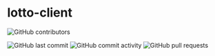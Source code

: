 # lotto-client

![GitHub contributors](https://img.shields.io/github/contributors/magikabdul/lotto-client?style=plastic)

![GitHub last commit](https://img.shields.io/github/last-commit/magikabdul/lotto-client?style=plastic)
![GitHub commit activity](https://img.shields.io/github/commit-activity/m/magikabdul/lotto-client?style=plastic)
![GitHub pull requests](https://img.shields.io/github/issues-pr-raw/magikabdul/lotto-client?style=plastic)
